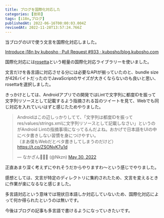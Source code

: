 ```yaml
---
title: ブログを国際化対応した
categories: [技術]
tags: [i18n,ブログ]
publishedAt: 2022-06-16T00:00:03.004Z
revisedAt: 2022-11-28T13:57:24.766Z
---
```


当ブログのUIで使う文言を国際化対応しました。

[Introduce i18n by kubosho · Pull Request #933 · kubosho/blog.kubosho.com](https://github.com/kubosho/blog.kubosho.com/pull/933)

国際化対応には[rosetta](https://github.com/lukeed/rosetta)という軽量の国際化対応ライブラリーを使いました。

文言だけを各言語に対応させる分には必要なAPIが揃っていたのと、bundle sizeが426バイトだったのでJavaScriptのサイズが大きくならないのも良いと思い、rosettaを選択しました。

きっかけとしては、Androidアプリでの開発ではLintで文字列に都度IDを振って文字列リソースとして記載するよう指摘される旨のツイートを見て、Webでも同じ対応を入れていいはずと感じたためやりました。

<blockquote class="twitter-tweet"><p lang="ja" dir="ltr">Androidはこの辺しっかりしてて、「文字列は都度IDを振ってres/values/strings.xmlに文字列リソースとして記載しなさい」というのがAndroid Lintの指摘事項になってるんだよね。おかげで日本語をUIの中にベタ書きしない習慣を身につけやすい。<br>（まあ僕もWebだとベタ書きしてしまうのだけど） <a href="https://t.co/ZSONvK7u1d">https://t.co/ZSONvK7u1d</a></p>&mdash; なかざん💉💉💉 (@Nkzn) <a href="https://twitter.com/Nkzn/status/1531110969073537024?ref_src=twsrc%5Etfw">May 30, 2022</a></blockquote>

正直あまり深く考えずにやれそうだからやりますわ～という感じでやりました。

感想としては、文言が特定のディレクトリに集約されたため、文言を変えるときに作業が楽になるなと感じました。

多言語対応という意味では現状日本語しか対応していないため、国際化対応によって何か得られたというのは無いです。

今後はブログの記事も多言語で書けるようになっていきたいです。
